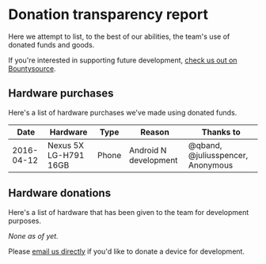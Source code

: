 # Donation transparency report

Here we attempt to list, to the best of our abilities, the team's use of donated funds and goods.

If you're interested in supporting future development, [check us out on Bountysource](https://salt.bountysource.com/teams/openstf).

## Hardware purchases

Here's a list of hardware purchases we've made using donated funds.

| Date | Hardware | Type | Reason | Thanks to |
|------|----------|------|--------|-----------|
| 2016-04-12 | Nexus 5X LG-H791 16GB | Phone | Android N development | @qband, @juliusspencer, Anonymous |

## Hardware donations

Here's a list of hardware that has been given to the team for development purposes.

*None as of yet.*

Please [email us directly](mailto:contact@openstf.io) if you'd like to donate a device for development.
